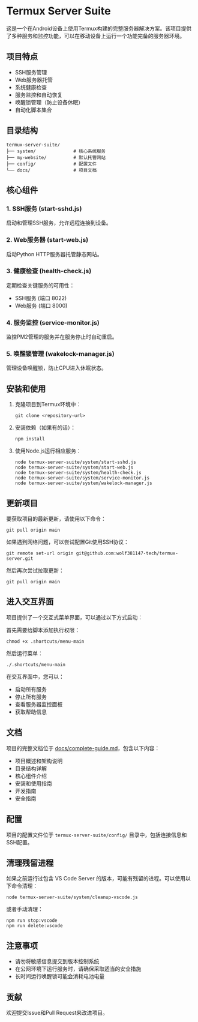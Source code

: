 # Termux Server Suite

这是一个在Android设备上使用Termux构建的完整服务器解决方案。该项目提供了多种服务和监控功能，可以在移动设备上运行一个功能完备的服务器环境。

## 项目特点

- SSH服务管理
- Web服务器托管
- 系统健康检查
- 服务监控和自动恢复
- 唤醒锁管理（防止设备休眠）
- 自动化脚本集合

## 目录结构

```
termux-server-suite/
├── system/              # 核心系统服务
├── my-website/          # 默认托管网站
├── config/              # 配置文件
└── docs/                # 项目文档
```

## 核心组件

### 1. SSH服务 (start-sshd.js)
启动和管理SSH服务，允许远程连接到设备。

### 2. Web服务器 (start-web.js)
启动Python HTTP服务器托管静态网站。

### 3. 健康检查 (health-check.js)
定期检查关键服务的可用性：
- SSH服务 (端口 8022)
- Web服务 (端口 8000)

### 4. 服务监控 (service-monitor.js)
监控PM2管理的服务并在服务停止时自动重启。

### 5. 唤醒锁管理 (wakelock-manager.js)
管理设备唤醒锁，防止CPU进入休眠状态。

## 安装和使用

1. 克隆项目到Termux环境中：
   ```
   git clone <repository-url>
   ```

2. 安装依赖（如果有的话）：
   ```
   npm install
   ```

3. 使用Node.js运行相应服务：
   ```
   node termux-server-suite/system/start-sshd.js
   node termux-server-suite/system/start-web.js
   node termux-server-suite/system/health-check.js
   node termux-server-suite/system/service-monitor.js
   node termux-server-suite/system/wakelock-manager.js
   ```

## 更新项目

要获取项目的最新更新，请使用以下命令：

```
git pull origin main
```

如果遇到网络问题，可以尝试配置Git使用SSH协议：

```
git remote set-url origin git@github.com:wolf381147-tech/termux-server.git
```

然后再次尝试拉取更新：
```
git pull origin main
```

## 进入交互界面

项目提供了一个交互式菜单界面，可以通过以下方式启动：

首先需要给脚本添加执行权限：
```
chmod +x .shortcuts/menu-main
```

然后运行菜单：
```
./.shortcuts/menu-main
```

在交互界面中，您可以：
- 启动所有服务
- 停止所有服务
- 查看服务器监控面板
- 获取帮助信息

## 文档

项目的完整文档位于 [docs/complete-guide.md](./termux-server-suite/docs/complete-guide.md)，包含以下内容：

- 项目概述和架构说明
- 目录结构详解
- 核心组件介绍
- 安装和使用指南
- 开发指南
- 安全指南

## 配置

项目的配置文件位于 `termux-server-suite/config/` 目录中，包括连接信息和SSH配置。

## 清理残留进程

如果之前运行过包含 VS Code Server 的版本，可能有残留的进程。可以使用以下命令清理：

```
node termux-server-suite/system/cleanup-vscode.js
```

或者手动清理：
```
npm run stop:vscode
npm run delete:vscode
```

## 注意事项

- 请勿将敏感信息提交到版本控制系统
- 在公网环境下运行服务时，请确保采取适当的安全措施
- 长时间运行唤醒锁可能会消耗电池电量

## 贡献

欢迎提交Issue和Pull Request来改进项目。